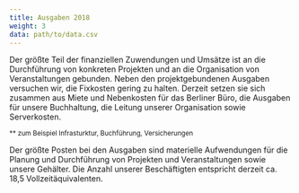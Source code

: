 ```yaml
---
title: Ausgaben 2018
weight: 3
data: path/to/data.csv
---
```


Der größte Teil der finanziellen Zuwendungen und Umsätze ist an die Durchführung von konkreten Projekten und an die Organisation von Veranstaltungen gebunden. Neben den projektgebundenen Ausgaben versuchen wir, die Fixkosten gering zu halten. Derzeit setzen sie sich zusammen aus Miete und Nebenkosten für das Berliner Büro, die Ausgaben für unsere Buchhaltung, die Leitung unserer Organisation sowie Serverkosten.

<div class="ausgaben"></div>
<small>** zum Beispiel Infrasturktur, Buchführung, Versicherungen</small>

Der größte Posten bei den Ausgaben sind materielle Aufwendungen für die Planung und Durchführung von Projekten und Veranstaltungen sowie unsere Gehälter. Die Anzahl unserer Beschäftigten entspricht derzeit ca. 18,5 Vollzeitäquivalenten.
